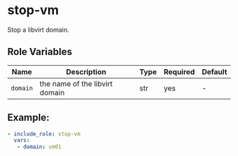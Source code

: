 # stop-vm

Stop a libvirt domain.

## Role Variables
|Name|Description|Type|Required|Default|
|----|-----------|----|--------|-------|
|`domain`|the name of the libvirt domain|str|yes|-|

## Example:
```yaml
- include_role: stop-vm
  vars:
   - domain: vm01
```
